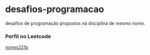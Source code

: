 # desafios-programacao
desafios de programação propostos na disciplina de mesmo nome. 

### Perfil no Leetcode
[romes221b](https://leetcode.com/romes221b/)
